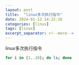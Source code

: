 ```yaml
---
layout: post
title:  "linux多次执行指令"
date: 2024-01-12 14:22:16
categories: [linux]
tags: [linux]
excerpt_separator: <!--more-->
---
```

linux多次执行指令
<!--more-->

```bash
for i in {1..10}; do ls; done
```
